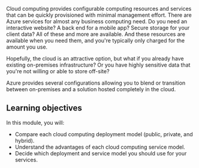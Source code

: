 Cloud computing provides configurable computing resources and services that can be quickly provisioned with minimal management effort. There are Azure services for almost any business computing need. Do you need an interactive website? A back end for a mobile app? Secure storage for your client data? All of these and more are available. And these resources are available when you need them, and you're typically only charged for the amount you use.

Hopefully, the cloud is an attractive option, but what if you already have existing on-premises infrastructure? Or you have highly sensitive data that you're not willing or able to store off-site?

Azure provides several configurations allowing you to blend or transition between on-premises and a solution hosted completely in the cloud.

## Learning objectives

In this module, you will:

- Compare each cloud computing deployment model (public, private, and hybrid).
- Understand the advantages of each cloud computing service model.
- Decide which deployment and service model you should use for your services.
